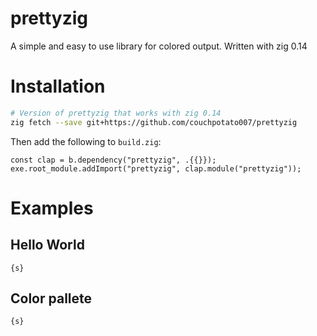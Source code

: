 # prettyzig

A simple and easy to use library for colored output. Written with zig 0.14

# Installation

```sh
# Version of prettyzig that works with zig 0.14
zig fetch --save git+https://github.com/couchpotato007/prettyzig
```

Then add the following to `build.zig`:

```zig
const clap = b.dependency("prettyzig", .{{}});
exe.root_module.addImport("prettyzig", clap.module("prettyzig"));
```

# Examples

## Hello World

```zig
{s}
```

## Color pallete

```zig
{s}
```
